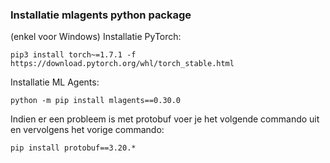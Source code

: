 ### Installatie mlagents python package

(enkel voor Windows) Installatie PyTorch: 
```   
pip3 install torch~=1.7.1 -f https://download.pytorch.org/whl/torch_stable.html
```
Installatie ML Agents:
```
python -m pip install mlagents==0.30.0
```
Indien er een probleem is met protobuf voer je het volgende commando uit en vervolgens het vorige commando:
```
pip install protobuf==3.20.*
```

